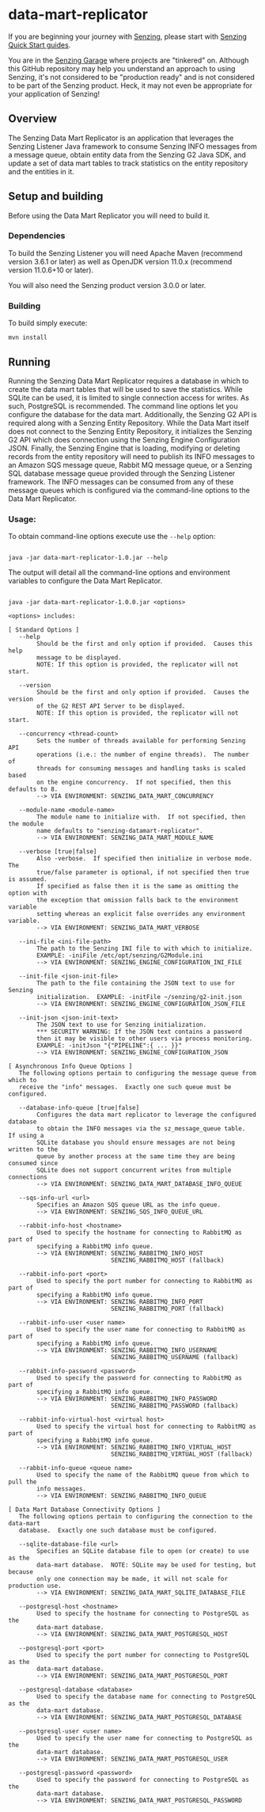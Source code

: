 # data-mart-replicator

If you are beginning your journey with
[Senzing](https://senzing.com/),
please start with
[Senzing Quick Start guides](https://docs.senzing.com/quickstart/).

You are in the
[Senzing Garage](https://github.com/senzing-garage)
where projects are "tinkered" on.
Although this GitHub repository may help you understand an approach to using Senzing,
it's not considered to be "production ready" and is not considered to be part of the Senzing product.
Heck, it may not even be appropriate for your application of Senzing!

## Overview

The Senzing Data Mart Replicator is an application that leverages the Senzing Listener Java framework to consume Senzing INFO messages
from a message queue, obtain entity data from the Senzing G2 Java SDK, and update a set of data mart tables to track statistics on the
entity repository and the entities in it.

## Setup and building

Before using the Data Mart Replicator you will need to build it.

### Dependencies

To build the Senzing Listener you will need Apache Maven (recommend version 3.6.1 or later)
as well as OpenJDK version 11.0.x (recommend version 11.0.6+10 or later).

You will also need the Senzing product version 3.0.0 or later.

### Building

To build simply execute:

```console
mvn install
```

## Running

Running the Senzing Data Mart Replicator requires a database in which to create the data mart tables that will be used
to save the statistics. While SQLite can be used, it is limited to single connection access for writes. As such,
PostgreSQL is recommended. The command line options let you configure the database for the data mart. Additionally,
the Senzing G2 API is required along with a Senzing Entity Repository. While the Data Mart itself does not connect to
the Senzing Entity Repository, it initializes the Senzing G2 API which does connection using the Senzing Engine
Configuration JSON. Finally, the Senzing Engine that is loading, modifying or deleting records from the entity
repository will need to publish its INFO messages to an Amazon SQS message queue, Rabbit MQ message queue, or a Senzing
SQL database message queue provided through the Senzing Listener framework. The INFO messages can be consumed from
any of these message queues which is configured via the command-line options to the Data Mart Replicator.

### Usage:

To obtain command-line options execute use the `--help` option:

```console

java -jar data-mart-replicator-1.0.jar --help

```

The output will detail all the command-line options and environment variables to configure the Data Mart Replicator.

```console

java -jar data-mart-replicator-1.0.0.jar <options>

<options> includes:

[ Standard Options ]
   --help
        Should be the first and only option if provided.  Causes this help
        message to be displayed.
        NOTE: If this option is provided, the replicator will not start.

   --version
        Should be the first and only option if provided.  Causes the version
        of the G2 REST API Server to be displayed.
        NOTE: If this option is provided, the replicator will not start.

   --concurrency <thread-count>
        Sets the number of threads available for performing Senzing API
        operations (i.e.: the number of engine threads).  The number of
        threads for consuming messages and handling tasks is scaled based
        on the engine concurrency.  If not specified, then this defaults to 8.
        --> VIA ENVIRONMENT: SENZING_DATA_MART_CONCURRENCY

   --module-name <module-name>
        The module name to initialize with.  If not specified, then the module
        name defaults to "senzing-datamart-replicator".
        --> VIA ENVIRONMENT: SENZING_DATA_MART_MODULE_NAME

   --verbose [true|false]
        Also -verbose.  If specified then initialize in verbose mode.  The
        true/false parameter is optional, if not specified then true is assumed.
        If specified as false then it is the same as omitting the option with
        the exception that omission falls back to the environment variable
        setting whereas an explicit false overrides any environment variable.
        --> VIA ENVIRONMENT: SENZING_DATA_MART_VERBOSE

   --ini-file <ini-file-path>
        The path to the Senzing INI file to with which to initialize.
        EXAMPLE: -iniFile /etc/opt/senzing/G2Module.ini
        --> VIA ENVIRONMENT: SENZING_ENGINE_CONFIGURATION_INI_FILE

   --init-file <json-init-file>
        The path to the file containing the JSON text to use for Senzing
        initialization.  EXAMPLE: -initFile ~/senzing/g2-init.json
        --> VIA ENVIRONMENT: SENZING_ENGINE_CONFIGURATION_JSON_FILE

   --init-json <json-init-text>
        The JSON text to use for Senzing initialization.
        *** SECURITY WARNING: If the JSON text contains a password
        then it may be visible to other users via process monitoring.
        EXAMPLE: -initJson "{"PIPELINE":{ ... }}"
        --> VIA ENVIRONMENT: SENZING_ENGINE_CONFIGURATION_JSON

[ Asynchronous Info Queue Options ]
   The following options pertain to configuring the message queue from which to
   receive the "info" messages.  Exactly one such queue must be configured.

   --database-info-queue [true|false]
        Configures the data mart replicator to leverage the configured database
        to obtain the INFO messages via the sz_message_queue table.  If using a
        SQLite database you should ensure messages are not being written to the
        queue by another process at the same time they are being consumed since
        SQLite does not support concurrent writes from multiple connections
        --> VIA ENVIRONMENT: SENZING_DATA_MART_DATABASE_INFO_QUEUE

   --sqs-info-url <url>
        Specifies an Amazon SQS queue URL as the info queue.
        --> VIA ENVIRONMENT: SENZING_SQS_INFO_QUEUE_URL

   --rabbit-info-host <hostname>
        Used to specify the hostname for connecting to RabbitMQ as part of
        specifying a RabbitMQ info queue.
        --> VIA ENVIRONMENT: SENZING_RABBITMQ_INFO_HOST
                             SENZING_RABBITMQ_HOST (fallback)

   --rabbit-info-port <port>
        Used to specify the port number for connecting to RabbitMQ as part of
        specifying a RabbitMQ info queue.
        --> VIA ENVIRONMENT: SENZING_RABBITMQ_INFO_PORT
                             SENZING_RABBITMQ_PORT (fallback)

   --rabbit-info-user <user name>
        Used to specify the user name for connecting to RabbitMQ as part of
        specifying a RabbitMQ info queue.
        --> VIA ENVIRONMENT: SENZING_RABBITMQ_INFO_USERNAME
                             SENZING_RABBITMQ_USERNAME (fallback)

   --rabbit-info-password <password>
        Used to specify the password for connecting to RabbitMQ as part of
        specifying a RabbitMQ info queue.
        --> VIA ENVIRONMENT: SENZING_RABBITMQ_INFO_PASSWORD
                             SENZING_RABBITMQ_PASSWORD (fallback)

   --rabbit-info-virtual-host <virtual host>
        Used to specify the virtual host for connecting to RabbitMQ as part of
        specifying a RabbitMQ info queue.
        --> VIA ENVIRONMENT: SENZING_RABBITMQ_INFO_VIRTUAL_HOST
                             SENZING_RABBITMQ_VIRTUAL_HOST (fallback)

   --rabbit-info-queue <queue name>
        Used to specify the name of the RabbitMQ queue from which to pull the
        info messages.
        --> VIA ENVIRONMENT: SENZING_RABBITMQ_INFO_QUEUE

[ Data Mart Database Connectivity Options ]
   The following options pertain to configuring the connection to the data-mart
   database.  Exactly one such database must be configured.

   --sqlite-database-file <url>
        Specifies an SQLite database file to open (or create) to use as the
        data-mart database.  NOTE: SQLite may be used for testing, but because
        only one connection may be made, it will not scale for production use.
        --> VIA ENVIRONMENT: SENZING_DATA_MART_SQLITE_DATABASE_FILE

   --postgresql-host <hostname>
        Used to specify the hostname for connecting to PostgreSQL as the
        data-mart database.
        --> VIA ENVIRONMENT: SENZING_DATA_MART_POSTGRESQL_HOST

   --postgresql-port <port>
        Used to specify the port number for connecting to PostgreSQL as the
        data-mart database.
        --> VIA ENVIRONMENT: SENZING_DATA_MART_POSTGRESQL_PORT

   --postgresql-database <database>
        Used to specify the database name for connecting to PostgreSQL as the
        data-mart database.
        --> VIA ENVIRONMENT: SENZING_DATA_MART_POSTGRESQL_DATABASE

   --postgresql-user <user name>
        Used to specify the user name for connecting to PostgreSQL as the
        data-mart database.
        --> VIA ENVIRONMENT: SENZING_DATA_MART_POSTGRESQL_USER

   --postgresql-password <password>
        Used to specify the password for connecting to PostgreSQL as the
        data-mart database.
        --> VIA ENVIRONMENT: SENZING_DATA_MART_POSTGRESQL_PASSWORD
```
